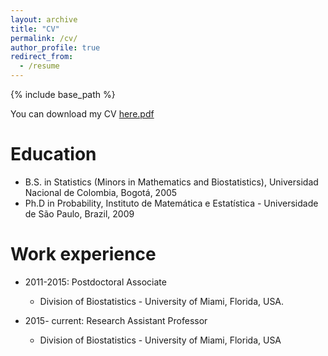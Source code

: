 ```yaml
---
layout: archive
title: "CV"
permalink: /cv/
author_profile: true
redirect_from:
  - /resume
---
```


{% include base_path %}

You can download my CV [here.pdf](https://github.com/danielandresgp/danielandresgp.github.io/files/6286613/Diaz-Pachon.CV.pdf)

Education
======
* B.S. in Statistics (Minors in Mathematics and Biostatistics), Universidad Nacional de Colombia, Bogotá, 2005
* Ph.D in Probability, Instituto de Matemática e Estatística - Universidade de São Paulo, Brazil, 2009

Work experience
======
* 2011-2015: Postdoctoral Associate
  * Division of Biostatistics - University of Miami, Florida, USA.

* 2015- current: Research Assistant Professor
  * Division of Biostatistics - University of Miami, Florida, USA
  
